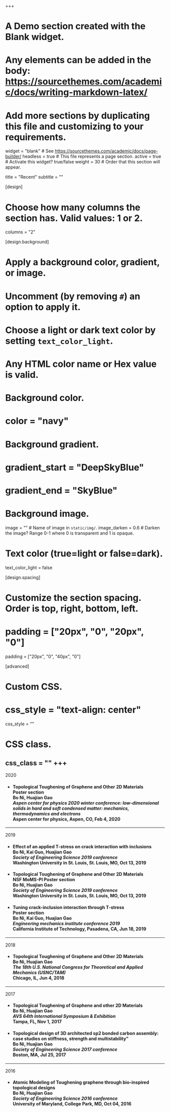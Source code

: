 +++
# A Demo section created with the Blank widget.
# Any elements can be added in the body: https://sourcethemes.com/academic/docs/writing-markdown-latex/
# Add more sections by duplicating this file and customizing to your requirements.

widget = "blank"  # See https://sourcethemes.com/academic/docs/page-builder/
headless = true  # This file represents a page section.
active = true # Activate this widget? true/false
weight = 30  # Order that this section will appear.

title = "Recent"
subtitle = ""

[design]
  # Choose how many columns the section has. Valid values: 1 or 2.
  columns = "2"

[design.background]
  # Apply a background color, gradient, or image.
  #   Uncomment (by removing `#`) an option to apply it.
  #   Choose a light or dark text color by setting `text_color_light`.
  #   Any HTML color name or Hex value is valid.

  # Background color.
  # color = "navy"
  
  # Background gradient.
  # gradient_start = "DeepSkyBlue"
  # gradient_end = "SkyBlue"
  
  # Background image.
  image = ""  # Name of image in `static/img/`.
  image_darken = 0.6  # Darken the image? Range 0-1 where 0 is transparent and 1 is opaque.

  # Text color (true=light or false=dark).
  text_color_light = false

[design.spacing]
  # Customize the section spacing. Order is top, right, bottom, left.
  # padding = ["20px", "0", "20px", "0"]
  padding = ["20px", "0", "40px", "0"]

[advanced]
 # Custom CSS. 
 # css_style = "text-align: center"
 css_style = ""
 
 # CSS class.
 css_class = ""
+++
---
2020
 * #### Topological Toughening of Graphene and Other 2D Materials <br>Poster section<br><strong>Bo Ni</strong>, Huajian Gao<br> _<strong>Aspen center for physics 2020 winter conference: low-dimensional solids in hard and soft condensed matter: mechanics, thermodynamics and electrons</strong>_ <br>Aspen center for physics, Aspen, CO, Feb 4, 2020<br>
---
2019
 * #### Effect of an applied T-stress on crack interaction with inclusions <br><strong>Bo Ni</strong>, Kai Guo, Huajian Gao<br> _<strong>Society of Engineering Science 2019 conference</strong>_ <br>Washington University in St. Louis, St. Louis, MO, Oct 13, 2019<br>

 * #### Topological Toughening of Graphene and Other 2D Materials <br>NSF MoMS-PI Poster section<br><strong>Bo Ni</strong>, Huajian Gao<br> _<strong>Society of Engineering Science 2019 conference</strong>_ <br>Washington University in St. Louis, St. Louis, MO, Oct 13, 2019<br>

 * #### Tuning crack-inclusion interaction through T-stress <br>Poster section<br><strong>Bo Ni</strong>, Kai Guo, Huajian Gao<br> _<strong>Engineering mechanics institute conference 2019</strong>_ <br>California Institute of Technology, Pasadena, CA, Jun 18, 2019<br>
---
2018
 * #### Topological Toughening of Graphene and Other 2D Materials <br><strong>Bo Ni</strong>, Huajian Gao<br> _<strong>The 18th U.S. National Congress for Theoretical and Applied Mechanics (USNC/TAM)</strong>_ <br>Chicago, IL, Jun 4, 2018<br>
---
2017
 * #### Topological Toughening of Graphene and other 2D Materials <br><strong>Bo Ni</strong>, Huajian Gao<br> _<strong>AVS 64th International Symposium & Exhibition</strong>_ <br>Tampa, FL, Nov 1, 2017<br>

 * #### Topological design of 3D architected sp2 bonded carbon assembly: case studies on stiffness, strength and multistability" <br><strong>Bo Ni</strong>, Huajian Gao<br> _<strong>Society of Engineering Science 2017 conference</strong>_ <br>Boston, MA, Jul 25, 2017<br>
---
2016
 * #### Atomic Modeling of Toughening graphene through bio-inspired topological designs <br><strong>Bo Ni</strong>, Huajian Gao<br> _<strong>Society of Engineering Science 2016 conference</strong>_ <br>University of Maryland, College Park, MD,  Oct 04, 2016<br>


<!-- 

#### 3. "Tuning crack-inclusion interaction through T-stress," Poster section, Engineering mechanics institute conference, June 18-21, 2019, California Institute of Technology (Presented by B. Ni)


* ### "Topological Toughening of Graphene and other 2D Materials"<br> Symposium "Properties of 2D Materials including Electronic, Magnetic, Mechanical, Optical, and Thermal Properties”, AVS 64th International Symposium & Exhibition, <br>Nov 1, 2017, Tampa, FL, USA (Presented by B. Ni)<br><br>

#### 1. "Atomic Modeling of Toughening graphene through bio-inspired topological designs", 53rd Annual Technical Meeting of the Society of Engineering Science, University of Maryland, College Park, MD, October 04, 2016 Bo Ni, Brown University

#### 1. "Topological Toughening of Graphene and other 2D Materials", Symposium "Properties of 2D Materials including Electronic, Magnetic, Mechanical, Optical, and Thermal Properties”, AVS 64th International Symposium & Exhibition, <br>Nov 1, 2017, Tampa, FL, USA (Presented by B. Ni)<br><br>



4. "Topological Toughening of Graphene and Other 2D Materials," Poster section, Aspen center for physics 2020 winter conference: low-dimensional solids in hard and soft condensed matter: mechanics, thermodynamics and electrons, February 4, 2020, Aspen center for physics (Presented by B. Ni)

2. "Effect of an applied T-stress on crack interaction with inclusions,” Symposium 7.12: Advances in micromechanics of materials, Society of Engineering Science 2019 conference, October 15, 2019, Washington University in St. Louis (Presented by B. Ni)

"Topological Toughening of Graphene and Other 2D Materials," NSF MoMS-PI Poster section, Society of Engineering Science 2019 conference, October 13, 2019, Washington University in St. Louis (Presented by B. Ni) -->